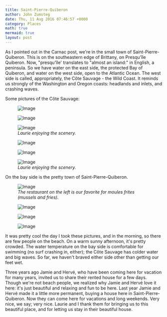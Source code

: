 ```yaml
---
title: Saint-Pierre-Quiberon
author: John Zumsteg
date: Thu, 11 Aug 2016 07:46:57 +0000
category: Places
math: true
mermaid: true
layout: post
---
```

As I pointed out in the Carnac post, we're in the small town of Saint-Pierre-Quiberon. This is on the southeastern edge of Brittany, on Presqu'île Quiberon. Now, "presqu'île' translates to "almost an island:" in English, a peninsula. So we have water on the east side, the protected Bay of Quiberon, and water on the west side, open to the Atlantic Ocean. The west side is called, appropriately, the Côte Sauvage - the Wild Coast. It reminds us strongly of the Washington and Oregon coasts: headlands and inlets, and crashing waves.

Some pictures of the Côte Sauvage:

<figure>
	<img src="{{"/assets/images/2016/08/DSC07958.jpg" | prepend: site.baseurl | prepend: site.url }}" alt="Image" />
	<figcaption></figcaption>
</figure>

 <figure>
	<img src="{{"/assets/images/2016/08/DSC07953.jpg" | prepend: site.baseurl | prepend: site.url }}" alt="Image" />
	<figcaption></figcaption>
</figure>



<figure>
	<img src="{{"/assets/images/2016/08/DSC07962.jpg" | prepend: site.baseurl | prepend: site.url }}" alt="Image" />
	<figcaption><em>Laurie enjoying the scenery.</em></figcaption>
</figure>



<figure>
	<img src="{{"/assets/images/2016/08/DSC07954.jpg" | prepend: site.baseurl | prepend: site.url }}" alt="Image" />
	<figcaption></figcaption>
</figure>

 <figure>
	<img src="{{"/assets/images/2016/08/DSC07966.jpg" | prepend: site.baseurl | prepend: site.url }}" alt="Image" />
	<figcaption></figcaption>
</figure>



<figure>
	<img src="{{"/assets/images/2016/08/DSC07950.jpg" | prepend: site.baseurl | prepend: site.url }}" alt="Image" />
	<figcaption><em>Laurie enjoying the scenery.</em></figcaption>
</figure>



On the bay side is the pretty town of Saint-Pierre-Quiberon.

<figure>
	<img src="{{"/assets/images/2016/08/DSC07944.jpg" | prepend: site.baseurl | prepend: site.url }}" alt="Image" />
	<figcaption><em>The restaurant on the left is our favorite for moules frites (mussels and fries).</em></figcaption>
</figure>



<figure>
	<img src="{{"/assets/images/2016/08/DSC07931.jpg" | prepend: site.baseurl | prepend: site.url }}" alt="Image" />
	<figcaption></figcaption>
</figure>

<figure>
	<img src="{{"/assets/images/2016/08/DSC07942.jpg" | prepend: site.baseurl | prepend: site.url }}" alt="Image" />
	<figcaption></figcaption>
</figure>

<figure>
	<img src="{{"/assets/images/2016/08/DSC07933.jpg" | prepend: site.baseurl | prepend: site.url }}" alt="Image" />
	<figcaption></figcaption>
</figure>



It was pretty cool the day I took these pictures, and in the morning, so there are few people on the beach. On a warm sunny afternoon, it's pretty crowded. The water temperature on the bay side is comfortable for swimming (no surf crashing in, either); the Côte Sauvage has colder water and big waves. So far, we haven't braved either side other than getting our feet wet.

Three years ago Jamie and Hervé, who have been coming here for vacation for many years, invited us to share their rented house for a few days. Though we're not beach people, we realized why Jamie and Hervé love it here: it's just beautiful and relaxing and fun to be here. Last year Jamie and Hervé made it a little more permanent, buying a house here in Saint-Pierre-Quiberon. Now they can come here for vacations and long weekends. Very nice, we say; very nice. Laurie and I thank them for bringing us to this beautiful place, and for letting us stay in their beautiful house.<a href="http://zumsteg.us/?attachment_id=3830" rel="attachment wp-att-3830">
</a>
